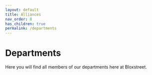 ```yaml
---
layout: default
title: Alliances
nav_order: 8
has_children: true
permalink: /departments  
---
```


# Departments
Here you will find all members of our departments here at Bloxstreet. 
